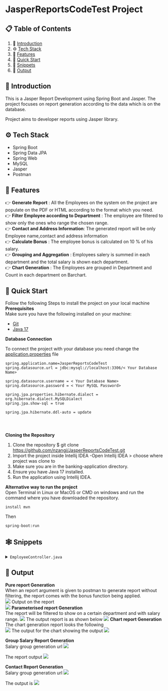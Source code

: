# JasperReportsCodeTest Project
## 📋 <a name="table">Table of Contents</a>

1. 🤖 [Introduction](#introduction)
2. ⚙️ [Tech Stack](#tech-stack)
3. 🔋 [Features](#features)
4. 🤸 [Quick Start](#quick-start)
5. 🔗 [Snippets](#snippets)
6. 🚀 [Output](#output)

## <a name="introduction">🤖 Introduction</a>
This is a Jasper Report Development using Spring Boot and Jasper. The project
focuses on report generation according to the data which is on the database.

Project aims to developer reports using Jasper library.

## <a name="#tech-stack">️️⚙️️ Tech Stack</a>
- Spring Boot
- Spring Data JPA
- Spring Web
- MySQL
- Jasper 
- Postman

## <a name="features">🔋 Features</a>
👉 **Generate Report** : All the Employees on the 
system on the project are populate on the PDF or HTML according 
to the format which you need.<br>
👉 **Filter Employee according to Department** : The employee are
filtered to show only the ones who range the chosen range. <br>
👉 **Contact and Address Information**: The generated report will be only Employee name,contact and address information<br/>
👉 **Calculate Bonus** : The employee bonus is calculated on 10 % of his salary.<br/>
👉 **Grouping and Aggregation** : Employees  salery is summed in each department and the total salary is shown each department.<br/>
👉 **Chart Generation** : The Employees are grouped in Department and Count in each department on Barchart. <br/>

## <a name="quick-start">🤸 Quick Start</a>
Follow the following Steps to install the project on your local machine<br/>
**Prerequisites**<br/>
Make sure you have the following installed on your machine:
- [Git](https://git-scm.com/)
- [Java 17](https://www.oracle.com/ke/java/technologies/downloads/)

**Database Connection**

To connect the project with your database you need change 
the [application.properties](https://github.com/nzangi/JasperReportsCodeTest/blob/main/src/main/resources/application.properties) file
```angular2html
spring.application.name=JasperReportsCodeTest
spring.datasource.url = jdbc:mysql://localhost:3306/< Your Database Name>

spring.datasource.username = < Your Database Name>
spring.datasource.password = < Your MySQL Password>

spring.jpa.properties.hibernate.dialect = org.hibernate.dialect.MySQLDialect
spring.jpa.show-sql = true

spring.jpa.hibernate.ddl-auto = update




```
**Cloning the Repository**
1. Clone the repository $ git clone https://github.com/nzangi/JasperReportsCodeTest.git
2. Import the project inside Intellij IDEA -Open Intellij IDEA > choose where project was clone to
3. Make sure you are in the banking-application directory.
4. Ensure you have Java 17 installed.
5. Run the application using Intellij IDEA. 

**Alternative way to run the project** <br/>
Open Terminal in Linux or MacOS or CMD on windows and run the command where you have downloaded the repository.
```angular2html
install mvn
```
Then
```angular2html
spring-boot:run
```

## <a name="snippets">🕸️ Snippets</a>
<details>
<summary><code>EmployeeController.java</code></summary>
 This is the function which is responsible for generating the data which is on the database. It is generating 10 rows per one.
You can comment the line to disable addition of the data in db,
comment on this line

```
        employeeRepository.saveAll(fakeEmployees);
```

    @PostConstruct
    public void initializeData() {
        Faker faker = new Faker();
        List<String> departments = Arrays.asList("Engineering", "Marketing", "Sales", "Finance", "Operations", "Human Resources", "Customer Service");
        SimpleDateFormat sdf = new SimpleDateFormat("MM/dd/yyyy");
        List<Employee> fakeEmployees = IntStream.range(0, 10)
                .mapToObj(i -> {
                    Employee employee = new Employee();
                    employee.setEmployeeName(faker.name().fullName());
                    String randomDepartment = departments.get(faker.random().nextInt(departments.size()));
                    employee.setEmployeeDepartment(randomDepartment);
                    employee.setEmployeeSalary(faker.number().randomDouble(2, 3000, 10000));

                    Address address = new Address();
                    address.setStreet(faker.address().streetAddress());
                    address.setCity(faker.address().city());
                    address.setZipcode(faker.address().zipCode());
                    employee.setAddress(address);

                    ContactInformation contactInformation = new ContactInformation();
                    contactInformation.setPhoneNumber(faker.phoneNumber().cellPhone());
                    contactInformation.setEmail(faker.internet().emailAddress());
                    employee.setContactInformation(contactInformation);

                    LocalDateTime hireDateTime = faker.date().past(3650, TimeUnit.DAYS).toInstant().atZone(ZoneId.systemDefault()).toLocalDateTime();
                    employee.setEmployeeHireDate(LocalDate.from(hireDateTime));
                    return employee;
                })
                .collect(Collectors.toList());

        employeeRepository.saveAll(fakeEmployees);
    }

</details>


## <a name="output">🚀 Output</a>
**Pure report Generation**<br/>
When an report argument is given to postman to generate report without filtering, the report comes with the bonus function being applied.<br/>
<img src="images/input-report.png">
Output on the report <br/>
<img src="images/output-report-2.png">
**Parameterised report Generation**<br/>
The report will be filtered to show on a certain department and with salary range.
<img src="images/parameter-input.png">
The output report is as shown below
<img src="images/parameter-output.png">
**Chart report Generation**<br/>
The chart generation report looks the following<br/>
<img src="images/chart-input.png">
The output for the chart showing the output
<img src="images/chart-output.png">

**Group Salary Report Generation**<br/>
Salary group generation url
<img src="images/salary-input.png">

The report output
<img src="images/salary-output.png">

**Contact Report Generation**<br/>
Salary group generation url
<img src="images/full-report1.png">

The output is 
<img src="images/full-users-report.png">





























